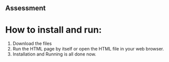 ## Assessment

# How to install and run:
1. Download the files
2. Run the HTML page by itself or open the HTML file in your web browser.
3. Installation and Running is all done now. 
